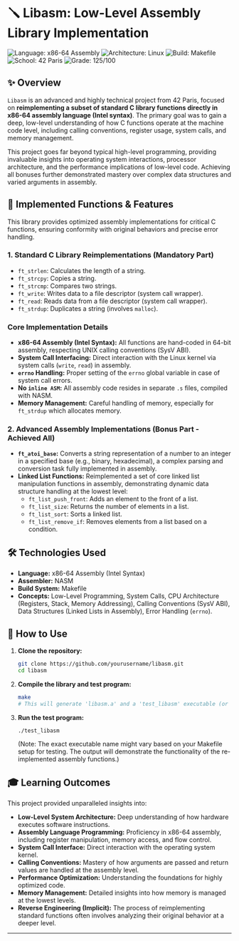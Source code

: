 # 🪛 Libasm: Low-Level Assembly Library Implementation

![Language: x86-64 Assembly](https://img.shields.io/badge/Language-x86--64_Assembly-blue.svg)
![Architecture: Linux](https://img.shields.io/badge/Architecture-Linux-orange.svg)
![Build: Makefile](https://img.shields.io/badge/Build-Makefile-green.svg)
![School: 42 Paris](https://img.shields.io/badge/School-42_Paris-orange.svg)
![Grade: 125/100](https://img.shields.io/badge/Grade-125/100-brightgreen.svg)

## ✨ Overview

`Libasm` is an advanced and highly technical project from 42 Paris, focused on **reimplementing a subset of standard C library functions directly in x86-64 assembly language (Intel syntax)**. The primary goal was to gain a deep, low-level understanding of how C functions operate at the machine code level, including calling conventions, register usage, system calls, and memory management.

This project goes far beyond typical high-level programming, providing invaluable insights into operating system interactions, processor architecture, and the performance implications of low-level code. Achieving all bonuses further demonstrated mastery over complex data structures and varied arguments in assembly.

## 🌟 Implemented Functions & Features

This library provides optimized assembly implementations for critical C functions, ensuring conformity with original behaviors and precise error handling.

### **1. Standard C Library Reimplementations (Mandatory Part)**

*   `ft_strlen`: Calculates the length of a string.
*   `ft_strcpy`: Copies a string.
*   `ft_strcmp`: Compares two strings.
*   `ft_write`: Writes data to a file descriptor (system call wrapper).
*   `ft_read`: Reads data from a file descriptor (system call wrapper).
*   `ft_strdup`: Duplicates a string (involves `malloc`).

### **Core Implementation Details**

*   **x86-64 Assembly (Intel Syntax):** All functions are hand-coded in 64-bit assembly, respecting UNIX calling conventions (SysV ABI).
*   **System Call Interfacing:** Direct interaction with the Linux kernel via system calls (`write`, `read`) in assembly.
*   **`errno` Handling:** Proper setting of the `errno` global variable in case of system call errors.
*   **No `inline ASM`:** All assembly code resides in separate `.s` files, compiled with NASM.
*   **Memory Management:** Careful handling of memory, especially for `ft_strdup` which allocates memory.

### **2. Advanced Assembly Implementations (Bonus Part - Achieved All)**

*   **`ft_atoi_base`:** Converts a string representation of a number to an integer in a specified base (e.g., binary, hexadecimal), a complex parsing and conversion task fully implemented in assembly.
*   **Linked List Functions:** Reimplemented a set of core linked list manipulation functions in assembly, demonstrating dynamic data structure handling at the lowest level:
    *   `ft_list_push_front`: Adds an element to the front of a list.
    *   `ft_list_size`: Returns the number of elements in a list.
    *   `ft_list_sort`: Sorts a linked list.
    *   `ft_list_remove_if`: Removes elements from a list based on a condition.

## 🛠️ Technologies Used

*   **Language:** x86-64 Assembly (Intel Syntax)
*   **Assembler:** NASM
*   **Build System:** Makefile
*   **Concepts:** Low-Level Programming, System Calls, CPU Architecture (Registers, Stack, Memory Addressing), Calling Conventions (SysV ABI), Data Structures (Linked Lists in Assembly), Error Handling (`errno`).

## 🚀 How to Use

1.  **Clone the repository:**
    ```bash
    git clone https://github.com/yourusername/libasm.git
    cd libasm
    ```
2.  **Compile the library and test program:**
    ```bash
    make
    # This will generate 'libasm.a' and a 'test_libasm' executable (or similar, depending on your Makefile).
    ```
3.  **Run the test program:**
    ```bash
    ./test_libasm
    ```
    (Note: The exact executable name might vary based on your Makefile setup for testing. The output will demonstrate the functionality of the re-implemented assembly functions.)

## 🎓 Learning Outcomes

This project provided unparalleled insights into:

*   **Low-Level System Architecture:** Deep understanding of how hardware executes software instructions.
*   **Assembly Language Programming:** Proficiency in x86-64 assembly, including register manipulation, memory access, and flow control.
*   **System Call Interface:** Direct interaction with the operating system kernel.
*   **Calling Conventions:** Mastery of how arguments are passed and return values are handled at the assembly level.
*   **Performance Optimization:** Understanding the foundations for highly optimized code.
*   **Memory Management:** Detailed insights into how memory is managed at the lowest levels.
*   **Reverse Engineering (Implicit):** The process of reimplementing standard functions often involves analyzing their original behavior at a deeper level.

---
